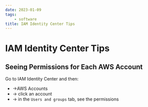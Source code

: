 ```yaml
---
date: 2023-01-09
tags:
    - software
title: IAM Identity Center Tips
---
```

# IAM Identity Center Tips

## Seeing Permissions for Each AWS Account

Go to IAM Identity Center and then:
- ->AWS Accounts
- -> click an account
- -> in the `Users and groups` tab, see the permissions
